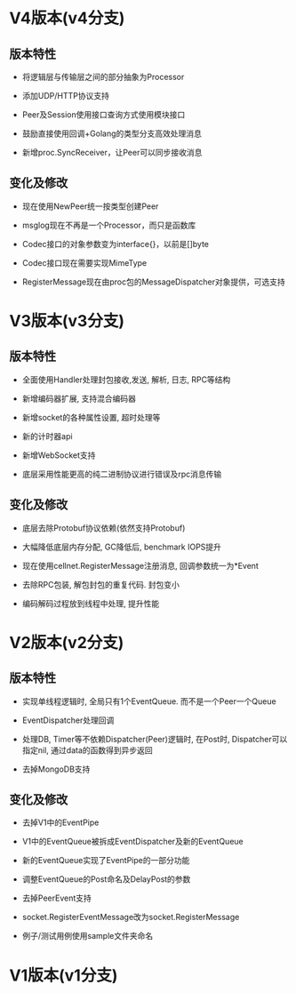 # V4版本(v4分支)
## 版本特性

- 将逻辑层与传输层之间的部分抽象为Processor

- 添加UDP/HTTP协议支持

- Peer及Session使用接口查询方式使用模块接口

- 鼓励直接使用回调+Golang的类型分支高效处理消息

- 新增proc.SyncReceiver，让Peer可以同步接收消息

## 变化及修改

- 现在使用NewPeer统一按类型创建Peer

- msglog现在不再是一个Processor，而只是函数库

- Codec接口的对象参数变为interface{}，以前是[]byte

- Codec接口现在需要实现MimeType

- RegisterMessage现在由proc包的MessageDispatcher对象提供，可选支持

# V3版本(v3分支)
## 版本特性

- 全面使用Handler处理封包接收,发送, 解析, 日志, RPC等结构

- 新增编码器扩展, 支持混合编码器

- 新增socket的各种属性设置, 超时处理等

- 新的计时器api

- 新增WebSocket支持

- 底层采用性能更高的纯二进制协议进行错误及rpc消息传输


## 变化及修改

- 底层去除Protobuf协议依赖(依然支持Protobuf)

- 大幅降低底层内存分配, GC降低后, benchmark IOPS提升

- 现在使用cellnet.RegisterMessage注册消息, 回调参数统一为*Event

- 去除RPC包装, 解包封包的重复代码. 封包变小

- 编码解码过程放到线程中处理, 提升性能


# V2版本(v2分支)

## 版本特性

- 实现单线程逻辑时, 全局只有1个EventQueue. 而不是一个Peer一个Queue

- EventDispatcher处理回调

- 处理DB, Timer等不依赖Dispatcher(Peer)逻辑时, 在Post时, Dispatcher可以指定nil, 通过data的函数得到异步返回

- 去掉MongoDB支持


## 变化及修改

- 去掉V1中的EventPipe

- V1中的EventQueue被拆成EventDispatcher及新的EventQueue

- 新的EventQueue实现了EventPipe的一部分功能

- 调整EventQueue的Post命名及DelayPost的参数

- 去掉PeerEvent支持

- socket.RegisterEventMessage改为socket.RegisterMessage

- 例子/测试用例使用sample文件夹命名

# V1版本(v1分支)
